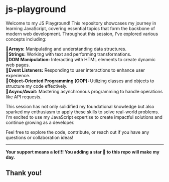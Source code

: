 # js-playground
Welcome to my JS Playground! This repository showcases my journey in learning JavaScript, covering essential topics that form the backbone of modern web development. Throughout this session, I've explored various concepts including:

🔹<b>Arrays:</b> Manipulating and understanding data structures.<br>
🔹<b>Strings:</b> Working with text and performing transformations.<br>
🔹<b>DOM Manipulation:</b> Interacting with HTML elements to create dynamic web pages.<br>
🔹<b>Event Listeners:</b> Responding to user interactions to enhance user experience.<br>
🔹<b>Object-Oriented Programming (OOP):</b> Utilizing classes and objects to structure my code effectively.<br>
🔹<b>Async/Await:</b> Mastering asynchronous programming to handle operations like API requests.<br>

This session has not only solidified my foundational knowledge but also sparked my enthusiasm to apply these skills to solve real-world problems. I'm excited to use my JavaScript expertise to create impactful solutions and continue growing as a developer.

Feel free to explore the code, contribute, or reach out if you have any questions or collaboration ideas!<br>

<hr><b>Your support means a lot!!! You adding a star 🌟 to this repo will make my day. </b>
<h2>Thank you!</h2>


